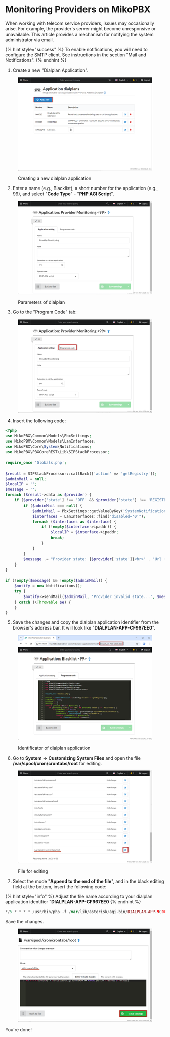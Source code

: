 # Monitoring Providers on MikoPBX

When working with telecom service providers, issues may occasionally arise. For example, the provider's server might become unresponsive or unavailable. This article provides a mechanism for notifying the system administrator via email.

{% hint style="success" %}
To enable notifications, you will need to configure the SMTP client. See instructions in the section "Mail and Notifications".
{% endhint %}

1. Create a new "Dialplan Application".

<figure><img src="../../.gitbook/assets/newDialplan.png" alt=""><figcaption><p>Creating a new dialplan application</p></figcaption></figure>

2. Enter a name (e.g., Blacklist), a short number for the application (e.g., 99), and select "**Code Type**" - "**PHP AGI Script**".

<figure><img src="../../.gitbook/assets/new1 (5).png" alt=""><figcaption><p>Parameters of dialplan</p></figcaption></figure>

3. Go to the "Program Code" tab:

<figure><img src="../../.gitbook/assets/new2 (4).png" alt=""><figcaption></figcaption></figure>

4. Insert the following code:

```php
<?php
use MikoPBX\Common\Models\PbxSettings;
use MikoPBX\Common\Models\LanInterfaces;
use MikoPBX\Core\System\Notifications;
use MikoPBX\PBXCoreREST\Lib\SIPStackProcessor;

require_once 'Globals.php';

$result = SIPStackProcessor::callBack(['action' => 'getRegistry']);
$adminMail = null;
$localIP = '';
$message = '';
foreach ($result->data as $provider) {
    if ($provider['state'] !== 'OFF' && $provider['state'] !== 'REGISTERED') {
        if ($adminMail === null) {
            $adminMail = PbxSettings::getValueByKey('SystemNotificationsEmail');
            $interfaces = LanInterfaces::find("disabled='0'");
            foreach ($interfaces as $interface) {
                if (!empty($interface->ipaddr)) {
                    $localIP = $interface->ipaddr;
                    break;
                }
            }
        }
        $message .= "Provider state: {$provider['state']}<br>" . "Url (local): ']} <br><br>";
    }
}

if (!empty($message) && !empty($adminMail)) {
    $notify = new Notifications();
    try {
        $notify->sendMail($adminMail, 'Provider invalid state...', $message);
    } catch (\Throwable $e) {
    }
}
```

5. Save the changes and copy the dialplan application identifier from the browser's address bar. It will look like "**DIALPLAN-APP-CF967EE0**".

<figure><img src="../../.gitbook/assets/dialplanNumber.png" alt=""><figcaption><p>Identificator of dialplan application</p></figcaption></figure>

6. Go to **System** → **Customizing System Files** and open the file **/var/spool/cron/crontabs/root** for editing.

<figure><img src="../../.gitbook/assets/crontabsFile.png" alt=""><figcaption><p>File for editing</p></figcaption></figure>

7. Select the mode "**Append to the end of the file**", and in the black editing field at the bottom, insert the following code:

{% hint style="info" %}
Adjust the file name according to your dialplan application identifier "**DIALPLAN-APP-CF967EE0**
{% endhint %}

```php
*/5 * * * * /usr/bin/php -f /var/lib/asterisk/agi-bin/DIALPLAN-APP-9С060381.php start > /dev/null 2> /dev/null 
```

Save the changes.

<figure><img src="../../.gitbook/assets/codeInFile.png" alt=""><figcaption></figcaption></figure>

You're done!
